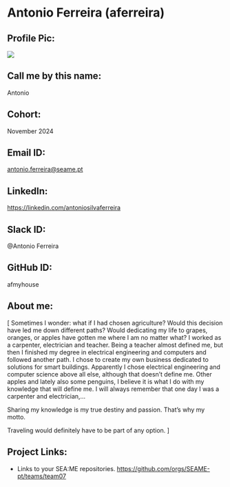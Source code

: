 # Antonio Ferreira (aferreira)
## Profile Pic:
 <img src=https://antonio-ferreira.com/wp-content/uploads/2024/10/ME_mirror_cut_RGB.png>

## Call me by this name:
Antonio
## Cohort:
November 2024
## Email ID:
antonio.ferreira@seame.pt
## LinkedIn:
https://linkedin.com/antoniosilvaferreira
## Slack ID:
@Antonio Ferreira
## GitHub ID:
afmyhouse
## About me:
[
Sometimes I wonder: what if I had chosen agriculture? Would this decision have led me down different paths? Would dedicating my life to grapes, oranges, or apples have gotten me where I am no matter what? I worked as a carpenter, electrician and teacher.  Being a teacher almost defined me, but then I finished my degree in electrical engineering and computers and followed another path. I chose to create my own business dedicated to solutions for smart buildings. Apparently I chose electrical engineering and computer science above all else, although that doesn’t define me. Other apples and lately also some penguins, I believe it is what I do with my knowledge that will define me. I will always remember that one day I was a carpenter and electrician,…

Sharing my knowledge is my true destiny and passion. That’s why my motto.

Traveling would definitely have to be part of any option.
]
## Project Links:
- Links to your SEA:ME repositories.
https://github.com/orgs/SEAME-pt/teams/team07
